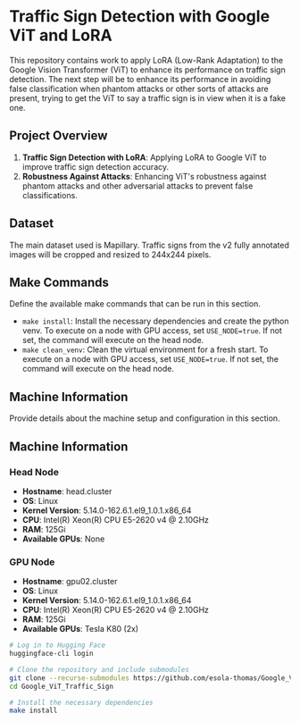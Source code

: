 # Traffic Sign Detection with Google ViT and LoRA

This repository contains work to apply LoRA (Low-Rank Adaptation) to the Google Vision Transformer (ViT) to enhance its performance on traffic sign detection. The next step will be to enhance its performance in avoiding false classification when phantom attacks or other sorts of attacks are present, trying to get the ViT to say a traffic sign is in view when it is a fake one.

## Project Overview

1. **Traffic Sign Detection with LoRA**: Applying LoRA to Google ViT to improve traffic sign detection accuracy.
2. **Robustness Against Attacks**: Enhancing ViT's robustness against phantom attacks and other adversarial attacks to prevent false classifications.

## Dataset

The main dataset used is Mapillary. Traffic signs from the v2 fully annotated images will be cropped and resized to 244x244 pixels.

## Make Commands
Define the available make commands that can be run in this section.

- `make install`: Install the necessary dependencies and create the python venv. To execute on a node with GPU access, set `USE_NODE=true`. If not set, the command will execute on the head node.
- `make clean_venv`: Clean the virtual environment for a fresh start. To execute on a node with GPU access, set `USE_NODE=true`. If not set, the command will execute on the head node.

## Machine Information
Provide details about the machine setup and configuration in this section.

## Machine Information

### Head Node
- **Hostname**: head.cluster
- **OS**: Linux
- **Kernel Version**: 5.14.0-162.6.1.el9_1.0.1.x86_64
- **CPU**: Intel(R) Xeon(R) CPU E5-2620 v4 @ 2.10GHz
- **RAM**: 125Gi
- **Available GPUs**: None

### GPU Node
- **Hostname**: gpu02.cluster
- **OS**: Linux
- **Kernel Version**: 5.14.0-162.6.1.el9_1.0.1.x86_64
- **CPU**: Intel(R) Xeon(R) CPU E5-2620 v4 @ 2.10GHz
- **RAM**: 125Gi
- **Available GPUs**: Tesla K80 (2x)

```sh
# Log in to Hugging Face
huggingface-cli login

# Clone the repository and include submodules
git clone --recurse-submodules https://github.com/esola-thomas/Google_ViT_Traffic_Sign.git
cd Google_ViT_Traffic_Sign

# Install the necessary dependencies
make install
```
